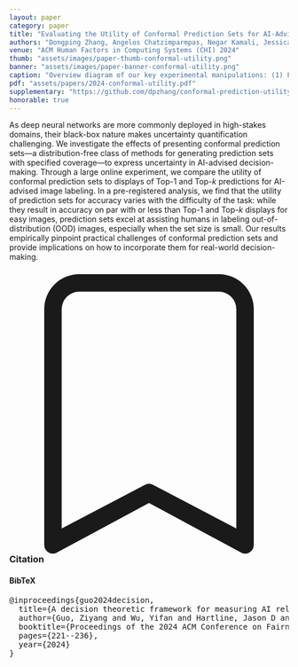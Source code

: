 ```yaml
---
layout: paper
category: paper
title: "Evaluating the Utility of Conformal Prediction Sets for AI-Advised Image Labeling"
authors: "Dongping Zhang, Angelos Chatzimparmpas, Negar Kamali, Jessica Hullman"
venue: "ACM Human Factors in Computing Systems (CHI) 2024"
thumb: "assets/images/paper-thumb-conformal-utility.png"
banner: "assets/images/paper-banner-conformal-utility.png"
caption: "Overview diagram of our key experimental manipulations: (1) Five different covariate shifts are imposed through synthetic image corruption to create five replications of the conformal hold-out set, each containing images that are out-of-distribution (OOD). (2) Images in each conformal hold-out set are categorized by the classifier's prediction confidence for difficulty and the size of the derived set. Ten task images representative of the categories used to define each group are selected. (3) Participants label 16 task images sampled from 80 candidate images: four in-distribution and 12 OOD, balanced by difficulty and set size, presented in randomized order. (4) Based on the conditions assigned, participants may complete labeling tasks without predictions (i.e., <span style='color:#4E79A7; font-weight:bold'>baseline</span>) or with access to prediction displays that vary in the content provided by uncertainty quantification (i.e., <span style='color:#F28E2B; font-weight:bold'>Top-1</span>, <span style='color:#E15759; font-weight:bold'>Top-10</span>, or <span style='color:#76B7B2; font-weight:bold'>prediction set</span>)."
pdf: "assets/papers/2024-conformal-utility.pdf"
supplementary: "https://github.com/dpzhang/conformal-prediction-utility"
honorable: true
---
```


<!-- abstract -->

As deep neural networks are more commonly deployed in high-stakes domains, their black-box nature makes uncertainty quantification challenging. We investigate the effects of presenting conformal prediction sets&mdash;a distribution-free class of methods for generating prediction sets with specified coverage&mdash;to express uncertainty in AI-advised decision-making. Through a large online experiment, we compare the utility of conformal prediction sets to displays of Top-1 and Top-<i>k</i> predictions for AI-advised image labeling. In a pre-registered analysis, we find that the utility of prediction sets for accuracy varies with the difficulty of the task: while they result in accuracy on par with or less than Top-1 and Top-<i>k</i> displays for easy images, prediction sets excel at assisting humans in labeling out-of-distribution (OOD) images, especially when the set size is small. Our results empirically pinpoint practical challenges of conformal prediction sets and provide implications on how to incorporate them for real-world decision-making.

<h3><svg xmlns="http://www.w3.org/2000/svg" fill="currentColor" class="bi bi-bookmark" viewBox="0 0 16 16">
  <path d="M2 2a2 2 0 0 1 2-2h8a2 2 0 0 1 2 2v13.5a.5.5 0 0 1-.777.416L8 13.101l-5.223 2.815A.5.5 0 0 1 2 15.5V2zm2-1a1 1 0 0 0-1 1v12.566l4.723-2.482a.5.5 0 0 1 .554 0L13 14.566V2a1 1 0 0 0-1-1H4z"/>
</svg> Citation</h3>
<div class="bibtex">
<!-- bibtex -->
<h4>BibTeX</h4>
<pre>
@inproceedings{guo2024decision,
  title={A decision theoretic framework for measuring AI reliance},
  author={Guo, Ziyang and Wu, Yifan and Hartline, Jason D and Hullman, Jessica},
  booktitle={Proceedings of the 2024 ACM Conference on Fairness, Accountability, and Transparency},
  pages={221--236},
  year={2024}
}
</pre>
</div>

